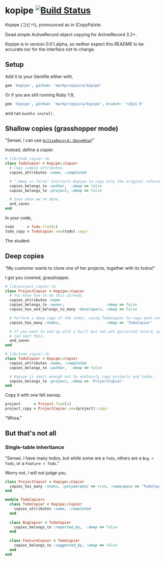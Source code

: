 kopipe [![Build Status](https://travis-ci.org/markprzepiora/kopipe.png?branch=master)](https://travis-ci.org/markprzepiora/kopipe)
======

Kopipe (コピペ), pronounced as in (CopyPa)ste.

Dead simple ActiveRecord object copying for ActiveRecord 3.2+.

Kopipe is in version 0.0.1.alpha, so neither expect this README to be accurate nor for the interface not to change.


Setup
-----

Add it to your Gemfile either with,

```ruby
gem 'kopipe', github: 'markprzepiora/kopipe'
```

Or if you are still running Ruby 1.9,

```ruby
gem 'kopipe', github: 'markprzepiora/kopipe', branch: 'ruby1.9'
```

and run ```bundle install```.


Shallow copies (grasshopper mode)
---------------------------------

"Sensei, I can use [```ActiveRecord::Base#dup```](http://apidock.com/rails/ActiveRecord/Base/dup)!"

Instead, define a copier.

```ruby
# lib/todo_copier.rb
class TodoCopier < Kopipe::Copier
  # Copy simple attributes.
  copies_attributes :name, :completed

  # ":deep => false" instructs Kopipe to copy only the original references.
  copies_belongs_to :author,  :deep => false
  copies_belongs_to :project, :deep => false

  # Save when we're done.
  and_saves
end
```

In your code,

```ruby
todo      = Todo.find(1)
todo_copy = TodoCopier.new(todo).copy!
```

The student 


Deep copies
-----------

"My customer wants to clone one of her projects, together with its todos!"

I got you covered, grasshopper.

```ruby
# lib/project_copier.rb
class ProjectCopier < Kopipe::Copier
  # You know how to do this already.
  copies_attributes :name
  copies_belongs_to :owner,                   :deep => false
  copies_has_and_belongs_to_many :developers, :deep => false

  # Perform a deep copy of the todos, using TodoCopier to copy each one.
  copies_has_many :todos,                     :deep => 'TodoCopier'

  # If you want to end up with a built but not-yet persisted record, you
  # can omit this.
  and_saves
end

# lib/todo_copier.rb
class TodoCopier < Kopipe::Copier
  copies_attributes :name, :completed
  copies_belongs_to :author,  :deep => false

  # Kopipe is smart enough not to endlessly copy projects and todos.
  copies_belongs_to :project, :deep => 'ProjectCopier'
end
```

Copy it with one fell swoop.

```ruby
project      = Project.find(1)
project_copy = ProjectCopier.new(project).copy!
```

"Whoa."


But that's not all
------------------

### Single-table inheritance #########

"Sensei, I have many todos, but while some are a ```Todo```, others are a ```Bug < Todo```, or a ```Feature < Todo```."

Worry not, I will not judge you.

```ruby
class ProjectCopier < Kopipe::Copier
  copies_has_many :todos, :polymorphic => true, :namespace => 'TodoCopiers'
end

module TodoCopiers
  class TodoCopier < Kopipe::Copier
    copies_attributes :name, :completed
  end
  
  class BugCopier < TodoCopier
    copies_belongs_to :reported_by,  :deep => false
  end
  
  class FeatureCopier < TodoCopier
    copies_belongs_to :suggested_by, :deep => false
  end
end
```
